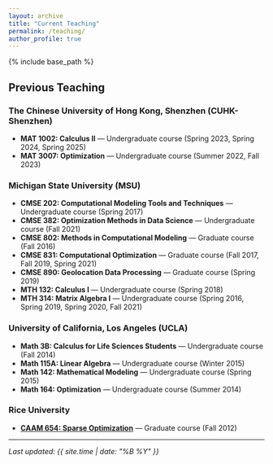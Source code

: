 ```yaml
---
layout: archive
title: "Current Teaching"
permalink: /teaching/
author_profile: true
---
```


{% include base_path %}

<!--* Spring 2026: MAT 1002 Calculus II-->

## Previous Teaching

### The Chinese University of Hong Kong, Shenzhen (CUHK-Shenzhen)
* **MAT 1002: Calculus II** — Undergraduate course (Spring 2023, Spring 2024, Spring 2025)  
* **MAT 3007: Optimization** — Undergraduate course (Summer 2022, Fall 2023)

### Michigan State University (MSU)
* **CMSE 202: Computational Modeling Tools and Techniques** — Undergraduate course (Spring 2017)  
* **CMSE 382: Optimization Methods in Data Science** — Undergraduate course (Fall 2021)  
* **CMSE 802: Methods in Computational Modeling** — Graduate course (Fall 2016)  
* **CMSE 831: Computational Optimization** — Graduate course (Fall 2017, Fall 2019, Spring 2021)  
* **CMSE 890: Geolocation Data Processing** — Graduate course (Spring 2019)  
* **MTH 132: Calculus I** — Undergraduate course (Spring 2018)  
* **MTH 314: Matrix Algebra I** — Undergraduate course (Spring 2016, Spring 2019, Spring 2020, Fall 2021)

### University of California, Los Angeles (UCLA)
* **Math 3B: Calculus for Life Sciences Students** — Undergraduate course (Fall 2014)  
* **Math 115A: Linear Algebra** — Undergraduate course (Winter 2015)  
* **Math 142: Mathematical Modeling** — Undergraduate course (Spring 2015)  
* **Math 164: Optimization** — Undergraduate course (Summer 2014)

### Rice University
* [**CAAM 654: Sparse Optimization**](http://www.caam.rice.edu/~optimization/sparse/index.html) — Graduate course (Fall 2012)

---

_Last updated: {{ site.time | date: "%B %Y" }}_
